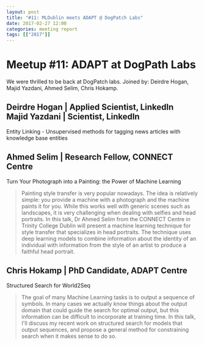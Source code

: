 ```yaml
---
layout: post
title: "#11: MLDublin meets ADAPT @ DogPatch Labs"
date: 2017-02-27 12:00
categories: meeting report
tags: [["2017"]]
---
```


# Meetup #11: ADAPT at DogPath Labs

We were thrilled to be back at DogPatch labs.
Joined by: Deirdre Hogan, Majid Yazdani, Ahmed Selim, Chris Hokamp.

## Deirdre Hogan | Applied Scientist, LinkedIn <br/> Majid Yazdani | Scientist, LinkedIn

Entity Linking - Unsupervised methods for tagging news articles with knowledge base entities

<!-- [slides](/assets/slides/meetup_11/) -->

## Ahmed Selim | Research Fellow, CONNECT Centre

Turn Your Photograph into a Painting: the Power of Machine Learning

> Painting style transfer is very popular nowadays. The idea is relatively simple: you provide a machine with a photograph and the machine paints it for you. While this works well with generic scenes such as landscapes, it is very challenging when dealing with selfies and head portraits. In this talk, Dr Ahmed Selim from the CONNECT Centre in Trinity College Dublin will present a machine learning technique for style transfer that specializes in head portraits. The technique uses deep learning models to combine information about the identity of an individual with information from the style of an artist to produce a faithful head portrait.

<!-- [slides](/assets/slides/meetup_11/) -->

## Chris Hokamp | PhD Candidate, ADAPT Centre

Structured Search for World2Seq

> The goal of many Machine Learning tasks is to output a sequence of symbols. In many cases we actually know things about the output domain that could guide the search for optimal output, but this information can be difficult to incorporate at training time. In this talk, I'll discuss my recent work on structured search for models that output sequences, and propose a general method for constraining search when it makes sense to do so.  

<!-- [slides](/assets/slides/meetup_11/) -->

